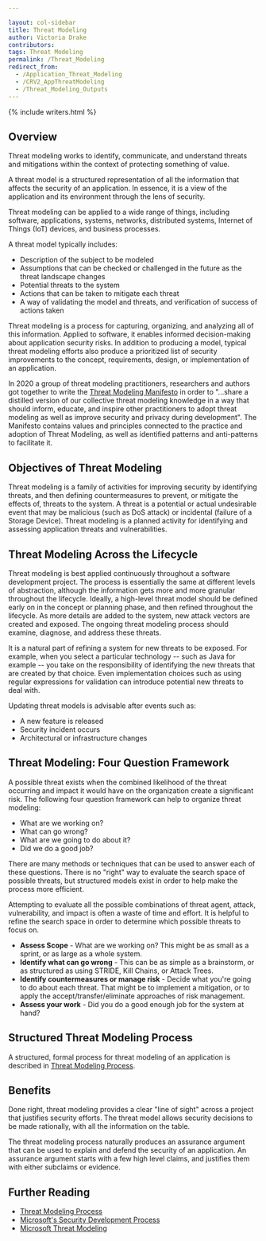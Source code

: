 ```yaml
---

layout: col-sidebar
title: Threat Modeling
author: Victoria Drake
contributors:
tags: Threat Modeling
permalink: /Threat_Modeling
redirect_from:
  - /Application_Threat_Modeling
  - /CRV2_AppThreatModeling
  - /Threat_Modeling_Outputs
---
```


{% include writers.html %}

## Overview

Threat modeling works to identify, communicate, and understand threats and mitigations within the context of protecting something of value.

A threat model is a structured representation of all the information that affects the security of an application. In essence, it is a view of the application and its environment through the lens of security.

Threat modeling can be applied to a wide range of things, including software, applications, systems, networks, distributed systems, Internet of Things (IoT) devices, and business processes.

A threat model typically includes:

- Description of the subject to be modeled
- Assumptions that can be checked or challenged in the future as the threat landscape changes
- Potential threats to the system
- Actions that can be taken to mitigate each threat
- A way of validating the model and threats, and verification of success of actions taken

Threat modeling is a process for capturing, organizing, and analyzing all of this information. Applied to software, it enables informed decision-making about application security risks. In addition to producing a model, typical threat modeling efforts also produce a prioritized list of security improvements to the concept, requirements, design, or implementation of an application.

In 2020 a group of threat modeling practitioners, researchers and authors got together to write the [Threat Modeling Manifesto](https://www.threatmodelingmanifesto.org/) in order to "...share a distilled version of our collective threat modeling knowledge in a way that should inform, educate, and inspire other practitioners to adopt threat modeling as well as improve security and privacy during development". The Manifesto contains values and principles connected to the practice and adoption of Threat Modeling, as well as identified patterns and anti-patterns to facilitate it.

## Objectives of Threat Modeling

Threat modeling is a family of activities for improving security by
identifying threats, and then defining
countermeasures to prevent, or mitigate the effects of, threats to the
system. A threat is a potential or actual undesirable event that may be
malicious (such as DoS attack) or incidental (failure of a Storage
Device). Threat modeling is a planned activity for identifying and
assessing application threats and vulnerabilities.

## Threat Modeling Across the Lifecycle

Threat modeling is best applied continuously throughout a software development project. The process is essentially the same at different levels of abstraction, although the information gets more and more granular throughout the lifecycle. Ideally, a high-level threat model should be defined early on in the concept or planning phase, and then refined throughout the lifecycle. As more details are added to the system, new attack vectors are created and exposed. The ongoing threat modeling process should examine, diagnose, and address these threats.

It is a natural part of refining a system for new threats to be exposed. For example, when you select a particular technology -- such as Java for example -- you take on the responsibility of identifying the new threats that are created by that choice. Even implementation choices such as using regular expressions for validation can introduce potential new threats to deal with.

Updating threat models is advisable after events such as:

- A new feature is released
- Security incident occurs
- Architectural or infrastructure changes

## Threat Modeling: Four Question Framework

A possible threat exists when the combined likelihood of the threat occurring and impact it would have on the organization create a significant risk. The following four question framework can help to organize threat modeling:

  - What are we working on?
  - What can go wrong?
  - What are we going to do about it?
  - Did we do a good job?

There are many methods or techniques that can be used to answer each of these questions. There is no "right" way to evaluate the search space of possible threats, but structured models exist in order to help make the process more efficient.

Attempting to evaluate all the possible combinations of threat agent, attack, vulnerability, and impact is often a waste of time and effort. It is helpful to refine the search space in order to determine which possible threats to focus on.

- **Assess Scope** - What are we working on? This might be as small as a sprint, or as large as a whole system.
- **Identify what can go wrong** - This can be as simple as a brainstorm, or as structured as using STRIDE, Kill Chains, or Attack Trees.
- **Identify countermeasures or manage risk** - Decide what you're going to do about each threat. That might be to implement a mitigation, or to apply the accept/transfer/eliminate approaches of risk management.
- **Assess your work** - Did you do a good enough job for the system at hand?

## Structured Threat Modeling Process

A structured, formal process for threat modeling of an application is described in [Threat Modeling Process](Threat_Modeling_Process.md).

## Benefits

Done right, threat modeling provides a clear "line of sight" across a project that justifies security efforts. The threat model allows security decisions to be made rationally, with all the information on the table.

The threat modeling process naturally produces an assurance argument that can be used to explain and defend the security of an application. An assurance argument starts with a few high level claims, and justifies them with either subclaims or evidence.

## Further Reading

- [Threat Modeling Process](Threat_Modeling_Process.md)
- [Microsoft's Security Development Process](https://www.microsoft.com/en-us/securityengineering/sdl)
- [Microsoft Threat Modeling](https://www.microsoft.com/en-us/securityengineering/sdl/threatmodeling)
